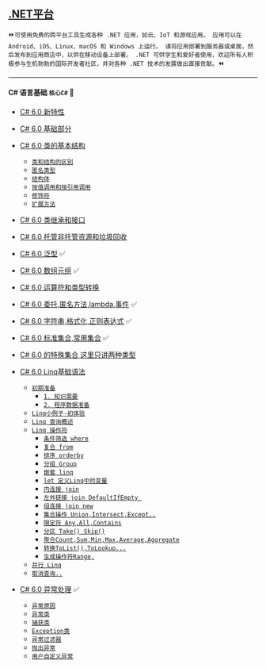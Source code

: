 [.NET平台](https://docs.microsoft.com/zh-cn/dotnet/) 
----
 :fast_forward:`可使用免费的跨平台工具生成各种 .NET 应用，如云、IoT 和游戏应用。 应用可以在 Android、iOS、Linux、macOS 和 Windows 上运行。 请将应用部署到服务器或桌面，然后发布到应用商店中，以供在移动设备上部署。 .NET 可供学生和爱好者使用，欢迎所有人积极参与生机勃勃的国际开发者社区，并对各种 .NET 技术的发展做出直接贡献。`:rewind:

----
#### C# 语言基础  `核心C#` :100:
 * [C# 6.0 新特性](https://github.com/kickgod/ProgramingLanguage/blob/master/CSharp/Basic/CSharpSixNewcharacteristic.md)
 
 * [C# 6.0 基础部分](https://github.com/kickgod/ProgramingLanguage/blob/master/CSharp/Basic/Csharpe6ClassBefore.md)
 
 * [C# 6.0 类的基本结构](https://github.com/kickgod/ProgramingLanguage/blob/master/CSharp/Basic/Csharpe6ClassBasic.md)
    * [`类和结构的区别`](https://github.com/kickgod/ProgramingLanguage/blob/master/CSharp/Basic/Csharpe6ClassBasic.md#ClassStructDifference)
    * [`匿名类型`](https://github.com/kickgod/ProgramingLanguage/blob/master/CSharp/Basic/Csharpe6ClassBasic.md#AnonymousType)
    * [`结构体`](https://github.com/kickgod/ProgramingLanguage/blob/master/CSharp/Basic/Csharpe6ClassBasic.md#Structure)
    * [`按值调用和按引用调用`](https://github.com/kickgod/ProgramingLanguage/blob/master/CSharp/Basic/Csharpe6ClassBasic.md#CallByValueAndByReference)
    * [`修饰符`](https://github.com/kickgod/ProgramingLanguage/blob/master/CSharp/Basic/Csharpe6ClassBasic.md#ClassStructDifference)
    * [`扩展方法`](https://github.com/kickgod/ProgramingLanguage/blob/master/CSharp/Basic/Csharpe6ClassBasic.md#ExtensionMethod)
 * [C# 6.0 类继承和接口](https://github.com/kickgod/ProgramingLanguage/blob/master/CSharp/Basic/Csharpe6ClassInheritance.md)
 
 * [C# 6.0 托管非托管资源和垃圾回收](https://github.com/kickgod/ProgramingLanguage/blob/master/CSharp/Basic/CsharpeMemoryManger.md#StrongAndWeakReference)

* [C# 6.0 泛型](https://github.com/kickgod/ProgramingLanguage/blob/master/CSharp/Basic/Csharpe6Generic01.md) :white_check_mark:

* [C# 6.0 数组元组](https://github.com/kickgod/ProgramingLanguage/blob/master/CSharp/Basic/Csharpe6ArrayTuple.md) :white_check_mark:

* [C# 6.0 运算符和类型转换](https://github.com/kickgod/ProgramingLanguage/blob/master/CSharp/Basic/Csharpe6OperatorConversion.md)

* [C# 6.0 委托,匿名方法,lambda,事件](https://github.com/kickgod/ProgramingLanguage/blob/master/CSharp/Basic/Csharpe6CommissionExpressionEvent.md)
:white_check_mark:

* [C# 6.0 字符串,格式化,正则表达式](https://github.com/kickgod/ProgramingLanguage/blob/master/CSharp/Basic/CsharpeStringRegular.md)
:white_check_mark:

* [C# 6.0 标准集合,常用集合](https://github.com/kickgod/ProgramingLanguage/blob/master/CSharp/Basic/Csharpe6Collection01.md)
:white_check_mark:

* [C# 6.0 的特殊集合 这里只讲两种类型](https://github.com/kickgod/ProgramingLanguage/blob/master/CSharp/Basic/Csharpe6Collection02.md)

* [C# 6.0 Linq基础语法](https://github.com/kickgod/ProgramingLanguage/blob/master/CSharp/Basic/Csharpe6Linq01.md)
   - <a href="https://github.com/kickgod/ProgramingLanguage/blob/master/CSharp/Basic/Csharpe6Linq01.md#LearingNeed">`初期准备`</a>
      * <a href="https://github.com/kickgod/ProgramingLanguage/blob/master/CSharp/Basic/Csharpe6Linq01.md#LearingNeed">  `1. 知识需要` </a>
      * <a href="https://github.com/kickgod/ProgramingLanguage/blob/master/CSharp/Basic/Csharpe6Linq01.md#DataPrepared"> `2. 程序数据准备`</a>
   - <a href="https://github.com/kickgod/ProgramingLanguage/blob/master/CSharp/Basic/Csharpe6Linq01.md#SampleExcetion">`Linq小例子-初体验`</a>
   - <a href="https://github.com/kickgod/ProgramingLanguage/blob/master/CSharp/Basic/Csharpe6Linq01.md#LinqIntroduce">`Linq 查询概述`</a>
   - <a href="https://github.com/kickgod/ProgramingLanguage/blob/master/CSharp/Basic/Csharpe6Linq01.md#LinqInstandered">`Linq 操作符`</a>
      * <a href="https://github.com/kickgod/ProgramingLanguage/blob/master/CSharp/Basic/Csharpe6Linq01.md#tiaojianshaixuan" >`条件筛选 where`</a>
      * <a href="https://github.com/kickgod/ProgramingLanguage/blob/master/CSharp/Basic/Csharpe6Linq01.md#fromSeletMany" >`复合 from`</a>
      * <a href="https://github.com/kickgod/ProgramingLanguage/blob/master/CSharp/Basic/Csharpe6Linq01.md#OrderbyWhat">`排序 orderby`</a> 
      * <a href="https://github.com/kickgod/ProgramingLanguage/blob/master/CSharp/Basic/Csharpe6Linq01.md#GroupFenZu">`分组 Group`</a>
      * <a href="https://github.com/kickgod/ProgramingLanguage/blob/master/CSharp/Basic/Csharpe6Linq01.md#QianTaoGroupFenZu">`嵌套 linq`</a>
      * <a href="https://github.com/kickgod/ProgramingLanguage/blob/master/CSharp/Basic/Csharpe6Linq01.md#letLinqVariable">`let 定义Linq中的变量`</a>
      * <a href="https://github.com/kickgod/ProgramingLanguage/blob/master/CSharp/Basic/Csharpe6Linq01.md#InnerConnection" >`内连接 join`</a> 
      * <a href="https://github.com/kickgod/ProgramingLanguage/blob/master/CSharp/Basic/Csharpe6Linq01.md#LeftOutterConnection" >`左外链接 join DefaultIfEmpty `</a> 
      * <a href="https://github.com/kickgod/ProgramingLanguage/blob/master/CSharp/Basic/Csharpe6Linq01.md#GroupConnection">`组连接 join new`</a>
      * <a href="https://github.com/kickgod/ProgramingLanguage/blob/master/CSharp/Basic/Csharpe6Linq01.md#SetOperation">`集合操作 Union,Intersect,Except..`</a>
      * <a href="https://github.com/kickgod/ProgramingLanguage/blob/master/CSharp/Basic/Csharpe6Linq01.md#elementXulie">`限定符 Any,All,Contains`</a>
      * <a href="https://github.com/kickgod/ProgramingLanguage/blob/master/CSharp/Basic/Csharpe6Linq01.md#PartitionOperation" >`分区 Take() Skip()`</a> 
      * <a href="https://github.com/kickgod/ProgramingLanguage/blob/master/CSharp/Basic/Csharpe6Linq01.md#polymerizationFunction" >`聚合Count,Sum,Min,Max,Average,Aggregate`</a> 
      * <a href="https://github.com/kickgod/ProgramingLanguage/blob/master/CSharp/Basic/Csharpe6Linq01.md#ChangeToCollection" >`转换ToList(),ToLookup...`</a> 
      * <a href="https://github.com/kickgod/ProgramingLanguage/blob/master/CSharp/Basic/Csharpe6Linq01.md#GetRange" >`生成操作符Range,`</a> 
   - <a href="https://github.com/kickgod/ProgramingLanguage/blob/master/CSharp/Basic/Csharpe6Linq01.md#AsynAwaitLinq">`并行 Linq`</a>
   - <a href="https://github.com/kickgod/ProgramingLanguage/blob/master/CSharp/Basic/Csharpe6Linq01.md#CancelSearch" >`取消查询..`</a> 

* [C# 6.0 异常处理](https://github.com/kickgod/ProgramingLanguage/blob/master/CSharp/Basic/Csharpe6Exception01.md)
:white_check_mark:
   - <a href="https://github.com/kickgod/ProgramingLanguage/blob/master/CSharp/Basic/Csharpe6Exception01.md#ExceptionResultFrom">`异常原因`</a>
   - <a href="https://github.com/kickgod/ProgramingLanguage/blob/master/CSharp/Basic/Csharpe6Exception01.md#ExceptionClassLibrary">`异常类`</a>
   - <a href="https://github.com/kickgod/ProgramingLanguage/blob/master/CSharp/Basic/Csharpe6Exception01.md#CatchException">`捕获类`</a>
   - <a href="https://github.com/kickgod/ProgramingLanguage/blob/master/CSharp/Basic/Csharpe6Exception01.md#ClassException">`Exception类`</a>
   -	<a href="https://github.com/kickgod/ProgramingLanguage/blob/master/CSharp/Basic/Csharpe6Exception01.md#ExceptionWhen">`异常过滤器`</a>
   - <a href="https://github.com/kickgod/ProgramingLanguage/blob/master/CSharp/Basic/Csharpe6Exception01.md#ThrowException">`抛出异常`</a>
   - <a href="https://github.com/kickgod/ProgramingLanguage/blob/master/CSharp/Basic/Csharpe6Exception01.md#DefineByUserException">`用户自定义异常`</a>
















